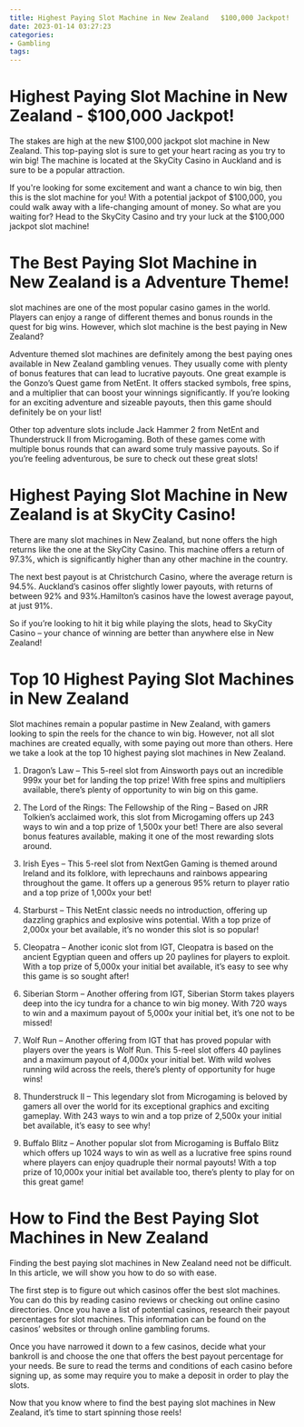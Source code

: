 ```yaml
---
title: Highest Paying Slot Machine in New Zealand   $100,000 Jackpot!
date: 2023-01-14 03:27:23
categories:
- Gambling
tags:
---
```



#  Highest Paying Slot Machine in New Zealand - $100,000 Jackpot!

The stakes are high at the new $100,000 jackpot slot machine in New Zealand. This top-paying slot is sure to get your heart racing as you try to win big! The machine is located at the SkyCity Casino in Auckland and is sure to be a popular attraction.

If you're looking for some excitement and want a chance to win big, then this is the slot machine for you! With a potential jackpot of $100,000, you could walk away with a life-changing amount of money. So what are you waiting for? Head to the SkyCity Casino and try your luck at the $100,000 jackpot slot machine!

#  The Best Paying Slot Machine in New Zealand is a Adventure Theme!

slot machines are one of the most popular casino games in the world. Players can enjoy a range of different themes and bonus rounds in the quest for big wins. However, which slot machine is the best paying in New Zealand?

Adventure themed slot machines are definitely among the best paying ones available in New Zealand gambling venues. They usually come with plenty of bonus features that can lead to lucrative payouts. One great example is the Gonzo’s Quest game from NetEnt. It offers stacked symbols, free spins, and a multiplier that can boost your winnings significantly. If you’re looking for an exciting adventure and sizeable payouts, then this game should definitely be on your list!

Other top adventure slots include Jack Hammer 2 from NetEnt and Thunderstruck II from Microgaming. Both of these games come with multiple bonus rounds that can award some truly massive payouts. So if you’re feeling adventurous, be sure to check out these great slots!

#  Highest Paying Slot Machine in New Zealand is at SkyCity Casino!

There are many slot machines in New Zealand, but none offers the high returns like the one at the SkyCity Casino. This machine offers a return of 97.3%, which is significantly higher than any other machine in the country.

The next best payout is at Christchurch Casino, where the average return is 94.5%. Auckland’s casinos offer slightly lower payouts, with returns of between 92% and 93%.Hamilton’s casinos have the lowest average payout, at just 91%.

So if you’re looking to hit it big while playing the slots, head to SkyCity Casino – your chance of winning are better than anywhere else in New Zealand!

#  Top 10 Highest Paying Slot Machines in New Zealand 

Slot machines remain a popular pastime in New Zealand, with gamers looking to spin the reels for the chance to win big. However, not all slot machines are created equally, with some paying out more than others. Here we take a look at the top 10 highest paying slot machines in New Zealand.

1. Dragon’s Law – This 5-reel slot from Ainsworth pays out an incredible 999x your bet for landing the top prize! With free spins and multipliers available, there’s plenty of opportunity to win big on this game.

2. The Lord of the Rings: The Fellowship of the Ring – Based on JRR Tolkien’s acclaimed work, this slot from Microgaming offers up 243 ways to win and a top prize of 1,500x your bet! There are also several bonus features available, making it one of the most rewarding slots around.

3. Irish Eyes – This 5-reel slot from NextGen Gaming is themed around Ireland and its folklore, with leprechauns and rainbows appearing throughout the game. It offers up a generous 95% return to player ratio and a top prize of 1,000x your bet!

4. Starburst – This NetEnt classic needs no introduction, offering up dazzling graphics and explosive wins potential. With a top prize of 2,000x your bet available, it’s no wonder this slot is so popular!

5. Cleopatra – Another iconic slot from IGT, Cleopatra is based on the ancient Egyptian queen and offers up 20 paylines for players to exploit. With a top prize of 5,000x your initial bet available, it’s easy to see why this game is so sought after!

6. Siberian Storm – Another offering from IGT, Siberian Storm takes players deep into the icy tundra for a chance to win big money. With 720 ways to win and a maximum payout of 5,000x your initial bet, it’s one not to be missed!

7. Wolf Run – Another offering from IGT that has proved popular with players over the years is Wolf Run. This 5-reel slot offers 40 paylines and a maximum payout of 4,000x your initial bet. With wild wolves running wild across the reels, there’s plenty of opportunity for huge wins!

8. Thunderstruck II – This legendary slot from Microgaming is beloved by gamers all over the world for its exceptional graphics and exciting gameplay. With 243 ways to win and a top prize of 2,500x your initial bet available, it’s easy to see why!

9. Buffalo Blitz – Another popular slot from Microgaming is Buffalo Blitz which offers up 1024 ways to win as well as a lucrative free spins round where players can enjoy quadruple their normal payouts! With a top prize of 10,000x your initial bet available too, there’s plenty to play for on this great game!

#  How to Find the Best Paying Slot Machines in New Zealand

Finding the best paying slot machines in New Zealand need not be difficult. In this article, we will show you how to do so with ease.

The first step is to figure out which casinos offer the best slot machines. You can do this by reading casino reviews or checking out online casino directories. Once you have a list of potential casinos, research their payout percentages for slot machines. This information can be found on the casinos’ websites or through online gambling forums.

Once you have narrowed it down to a few casinos, decide what your bankroll is and choose the one that offers the best payout percentage for your needs. Be sure to read the terms and conditions of each casino before signing up, as some may require you to make a deposit in order to play the slots.

Now that you know where to find the best paying slot machines in New Zealand, it’s time to start spinning those reels!